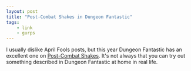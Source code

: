 ```yaml
---
layout: post
title: "Post-Combat Shakes in Dungeon Fantastic"
tags:
    - link
    - gurps
---
```


I usually dislike April Fools posts, but this year Dungeon Fantastic has an
excellent one on [Post-Combat Shakes][1]. It's not always that you can try
out something described in Dungeon Fantastic at home in real life.

[1]: https://dungeonfantastic.blogspot.com.br/2018/04/post-combat-shakes-for-df-expanded.html
